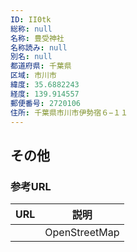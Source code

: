 ```yaml
---
ID: II0tk
総称: null
名称: 豊受神社
名称読み: null
別名: null
都道府県: 千葉県
区域: 市川市
緯度: 35.6882243
経度: 139.914557
郵便番号: 2720106
住所: 千葉県市川市伊勢宿６−１１
---
```


## その他

### 参考URL

| URL | 説明          |
| --- | ------------- |
|     | OpenStreetMap |
